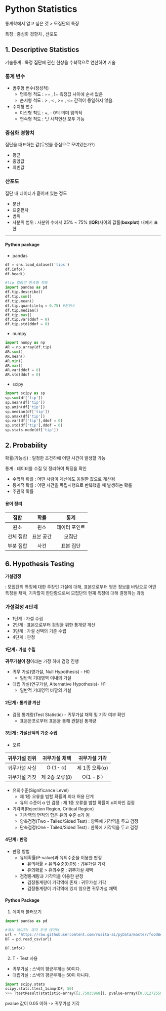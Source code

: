 # Python Statistics

통계학에서 알고 싶은 것 > 모집단의 특징

특징 : 중심화 경향치 , 산포도

## 1. Descriptive Statistics

기술통계 : 특정 집단에 관한 현상을 수학적으로 연산하여 기술

### 통계 변수

- 범주형 변수(정성적)
  - 명목형 척도 : == , !=  측정값 사이에 순서 없음
  - 순서형 척도 : > , < , >= , <=  간격이 동일하지 않음.
- 수치형 변수
  - 이산형 척도 : +, -  0의 의미 임의적
  - 연속형 척도 : *,/ 사칙연산 모두 가능



### 중심화 경향치

집단을 대표하는 값(무엇을 중심으로 모여있는가?)

- 평균
- 중앙값
- 최빈값



### 산포도

집단 내 데이터가 흩어져 있는 정도

- 분산
- 표준편차
- 범위
- 사분위 범위 : 사분위 수에서 25% ~ 75% (**IQR**)사이의 값들(**boxplot**) 내에서 표현

----

#### Python package

- pandas

```python
df = sns.load_dataset('tips')
df.info()
df.head()
```

```python
#tip 컬럼이 연속형 척도
import pandas as pd
df.tip.describe()
df.tip.sum()
df.tip.mean()
df.tip.quantile(q = 0.75) #분위수
df.tip.median()
df.tip.max()
df.tip.var(ddof = 0)
df.tip.std(ddof = 0)
```

- numpy

```python
import numpy as np
AR = np.array(df.tip)
AR.sum()
AR.mean()
AR.min()
AR.max()
AR.var(ddof = 0)
AR.std(ddof = 0)
```

- scipy

```python
import scipy as sp
sp.sum(df['tip'])
sp.mean(df['tip'])
sp.amin(df['tip'])
sp.median(df['tip'])
sp.amax(df['tip'])
sp.var(df['tip'],ddof = 0)
sp.std(df['tip'],ddof = 0)
sp.stats.mode(df['tip'])
```



## 2. Probability

확률(가능성) : 일정한 조건하에 어떤 사건이 발생할 가능

통계 : 데이터를 수집 및 정리하여 특징을 확인

- 수학적 확률 : 어떤 사람이 계산에도 동일한 값으로 계산됨
- 통계적 확률 : 어떤 사건을 독립시행으로 반복했을 때 발생하는 확룰
- 주관적 확률 



#### 용어 정리

|   집합    |   확률    |     통계      |
| :-------: | :-------: | :-----------: |
|   원소    |   원소    | 데이터 포인트 |
| 전체 집합 | 표본 공간 |    모집단     |
| 부분 집합 |   사건    |   표본 집단   |





## 6. Hypothesis Testing

**가설검정**

 : 모집단의 특징에 대한 주장인 가설에 대해, 표본으로부터 얻은 정보를 바탕으로 어떤 특징을 채택, 기각할지 판단함으로써 모집단의 현재 특징에 대해 결정하는 과정



### 가설검정 4단계

- 1단계 : 가설 수립
- 2단계 : 표본으로부터 검정을 위한 통계량 계산
- 3단계 : 가설 선택의 기준 수립
- 4단계 : 판정



#### 1단계 : 가설 수립

**귀무가설이 참**이라는 가정 하에 검정 진행

- 귀무 가설(영가설, Null Hypothesis) - H0
  - 일반적 기대영역 이내의 가설
- 대립 가설(연구가설, Alternative Hypothesis)- H1
  - 일반적 기대영역 바깥의 가설



#### 2단계 : 통계량 계산

- 검정 통계량(Test Statistic) - 귀무가설 채택 및 기각 여부 확인
  - 표본분포로부터 표본을 통해 관찰된 통계량



#### 3단계 : 가설선택의 기준 수립

- 오류

| 귀무가설 진위 | 귀무가설 채택  | 귀무가설 기각  |
| :-----------: | :------------: | :------------: |
| 귀무가설 사실 |    O (1- α)    | 제 1종 오류(α) |
| 귀무가설 거짓 | 제 2종 오류(β) |   O(1 - β )    |

- 유의수준(Significance Level)
  - 제 1종 오류를 범할 확률의 최대 허용 단계
  - 유의 수준이 α 인 검정 : 제 1종 오류를 범할 확률이 α이하인 검정
- 기각역(Rejection Region, Critical Region)
  - 기각역의 면적의 합은 유의 수준 α가 됨
  - 양측검정(Two - Tailed/Sided Test) : 양쪽에 기각역을 두고 검정
  - 단측검정(One - Tailed/Sided Test) : 한쪽에 기각역을 두고 검정



#### 4단계 : 판정

- 판정 방법
  - 유의확률(P-value)과 유의수준을 이용한 판정
    -  유의확률 < 유의수준(0.05) : 귀무가설 기각
    -  유의확률 > 유의수준 : 귀무가설 채택
  - 검정통계량과 기각역을 이용한 판정
    - 검정통계량이 기각역에 존재 : 귀무가설 기각
    - 검정통계량이 기각역에 있지 않으면 귀무가설 채택



#### Python Package

1. 데이터 불러오기

```python
import pandas as pd

#예시 데이터: 과자 무게 데이터
url = 'https://raw.githubusercontent.com/rusita-ai/pyData/master/foodWeight.csv'
DF = pd.read_csv(url)

DF.info()
```

2. T - Test 사용

- 귀무가설 : 스낵의 평균무게는 50이다.
- 대립가설 : 스낵의 평균무게는 50이 아니다.

```python
import scipy.stats
scipy.stats.ttest_1samp(DF, 50)
>>> TtestResult(statistic=array([2.75033968]), pvalue=array([0.01272559]), df=array([19]))
```

  pvalue 값이 0.05 이하 -> 귀무가설 기각
